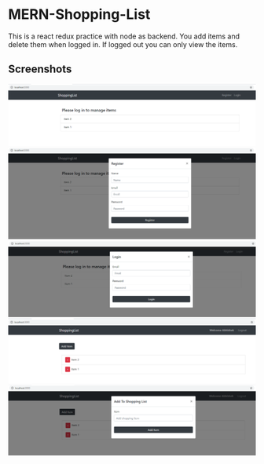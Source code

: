 # MERN-Shopping-List

This is a react redux practice with node as backend. You add items and delete them when logged in. If logged out you can only view the items.

## Screenshots
![](images/1.PNG)
![](images/2.PNG)
![](images/3.PNG)
![](images/4.PNG)
![](images/5.PNG)
